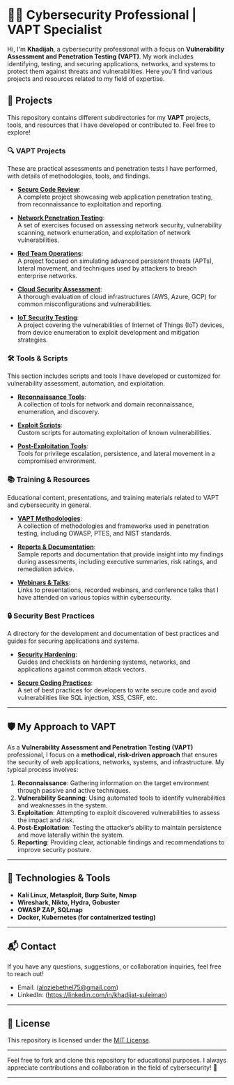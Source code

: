 # 👨‍💻 **Cybersecurity Professional | VAPT Specialist** 

Hi, I'm **Khadijah**, a cybersecurity professional with a focus on **Vulnerability Assessment and Penetration Testing (VAPT)**. My work includes identifying, testing, and securing applications, networks, and systems to protect them against threats and vulnerabilities. Here you'll find various projects and resources related to my field of expertise.

## 📂 **Projects**

This repository contains different subdirectories for my **VAPT** projects, tools, and resources that I have developed or contributed to. Feel free to explore!

### 🔍 **VAPT Projects**  
These are practical assessments and penetration tests I have performed, with details of methodologies, tools, and findings.  

- **[Secure Code Review](https://github.com/cyberdeejah/Secure-Code-Review/blob/main/README.md)**:  
  A complete project showcasing web application penetration testing, from reconnaissance to exploitation and reporting.

- **[Network Penetration Testing](./network-vapt)**:  
  A set of exercises focused on assessing network security, vulnerability scanning, network enumeration, and exploitation of network vulnerabilities.

- **[Red Team Operations](./red-team)**:  
  A project focused on simulating advanced persistent threats (APTs), lateral movement, and techniques used by attackers to breach enterprise networks.

- **[Cloud Security Assessment](./cloud-security)**:  
  A thorough evaluation of cloud infrastructures (AWS, Azure, GCP) for common misconfigurations and vulnerabilities.

- **[IoT Security Testing](./iot-security)**:  
  A project covering the vulnerabilities of Internet of Things (IoT) devices, from device enumeration to exploit development and mitigation strategies.

### 🛠 **Tools & Scripts**  
This section includes scripts and tools I have developed or customized for vulnerability assessment, automation, and exploitation.

- **[Reconnaissance Tools](./recon-tools)**:  
  A collection of tools for network and domain reconnaissance, enumeration, and discovery.

- **[Exploit Scripts](./exploit-scripts)**:  
  Custom scripts for automating exploitation of known vulnerabilities.

- **[Post-Exploitation Tools](./post-exploitation)**:  
  Tools for privilege escalation, persistence, and lateral movement in a compromised environment.

### 📚 **Training & Resources**  
Educational content, presentations, and training materials related to VAPT and cybersecurity in general.

- **[VAPT Methodologies](./vapt-methodologies)**:  
  A collection of methodologies and frameworks used in penetration testing, including OWASP, PTES, and NIST standards.

- **[Reports & Documentation](./reports)**:  
  Sample reports and documentation that provide insight into my findings during assessments, including executive summaries, risk ratings, and remediation advice.

- **[Webinars & Talks](./webinars-talks)**:  
  Links to presentations, recorded webinars, and conference talks that I have attended on various topics within cybersecurity.

### 🔒 **Security Best Practices**  
A directory for the development and documentation of best practices and guides for securing applications and systems.

- **[Security Hardening](./security-hardening)**:  
  Guides and checklists on hardening systems, networks, and applications against common attack vectors.

- **[Secure Coding Practices](./secure-coding)**:  
  A set of best practices for developers to write secure code and avoid vulnerabilities like SQL injection, XSS, CSRF, etc.

---

## 🛡️ **My Approach to VAPT**

As a **Vulnerability Assessment and Penetration Testing (VAPT)** professional, I focus on a **methodical, risk-driven approach** that ensures the security of web applications, networks, systems, and infrastructure. My typical process involves:

1. **Reconnaissance**: Gathering information on the target environment through passive and active techniques.
2. **Vulnerability Scanning**: Using automated tools to identify vulnerabilities and weaknesses in the system.
3. **Exploitation**: Attempting to exploit discovered vulnerabilities to assess the impact and risk.
4. **Post-Exploitation**: Testing the attacker’s ability to maintain persistence and move laterally within the system.
5. **Reporting**: Providing clear, actionable findings and recommendations to improve security posture.

---

## 🔧 **Technologies & Tools**  
- **Kali Linux, Metasploit, Burp Suite, Nmap**
- **Wireshark, Nikto, Hydra, Gobuster**
- **OWASP ZAP, SQLmap**
- **Docker, Kubernetes (for containerized testing)**

---

## 📬 **Contact**

If you have any questions, suggestions, or collaboration inquiries, feel free to reach out!

- Email: (aloziebethel75@gmail.com)
- LinkedIn: (https://linkedin.com/in/khadijat-suleiman)

---

## 📄 **License**

This repository is licensed under the [MIT License](./LICENSE).

---

Feel free to fork and clone this repository for educational purposes. I always appreciate contributions and collaboration in the field of cybersecurity! 🚀

---


